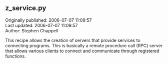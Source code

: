 ## z_service.py  
Originally published: 2006-07-07 11:09:57  
Last updated: 2006-07-07 11:09:57  
Author: Stephen Chappell  
  
This recipe allows the creation of servers that
provide services to connecting programs. This is
basically a remote procedure call (RPC) server
that allows various clients to connect and
communicate through registered functions.